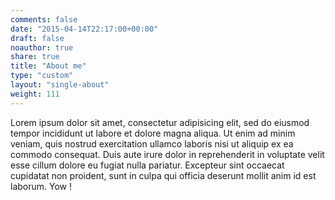```yaml
---
comments: false 
date: "2015-04-14T22:17:00+00:00" 
draft: false 
noauthor: true 
share: true
title: "About me" 
type: "custom"
layout: "single-about"
weight: 111
---
```


Lorem ipsum dolor sit amet, consectetur adipisicing elit, sed do eiusmod tempor incididunt ut labore et dolore magna aliqua. Ut enim ad minim veniam, quis nostrud exercitation ullamco laboris nisi ut aliquip ex ea commodo consequat. Duis aute irure dolor in reprehenderit in voluptate velit esse cillum dolore eu fugiat nulla pariatur. Excepteur sint occaecat cupidatat non proident, sunt in culpa qui officia deserunt mollit anim id est laborum. Yow !